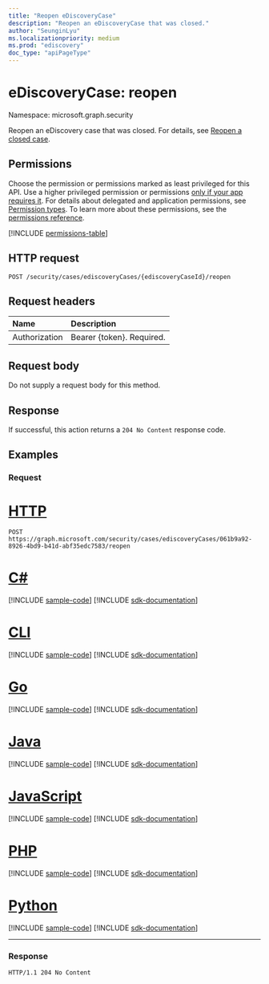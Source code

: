 ```yaml
---
title: "Reopen eDiscoveryCase"
description: "Reopen an eDiscoveryCase that was closed."
author: "SeunginLyu"
ms.localizationpriority: medium
ms.prod: "ediscovery"
doc_type: "apiPageType"
---
```


# eDiscoveryCase: reopen

Namespace: microsoft.graph.security



Reopen an eDiscovery case that was closed. For details, see [Reopen a closed case](/microsoft-365/compliance/close-or-delete-case#reopen-a-closed-case).

## Permissions

Choose the permission or permissions marked as least privileged for this API. Use a higher privileged permission or permissions [only if your app requires it](/graph/permissions-overview#best-practices-for-using-microsoft-graph-permissions). For details about delegated and application permissions, see [Permission types](/graph/permissions-overview#permission-types). To learn more about these permissions, see the [permissions reference](/graph/permissions-reference).

<!-- { "blockType": "permissions", "name": "security_ediscoverycase_reopen" } -->
[!INCLUDE [permissions-table](../includes/permissions/security-ediscoverycase-reopen-permissions.md)]

## HTTP request

<!-- {
  "blockType": "ignored"
}
-->

``` http
POST /security/cases/ediscoveryCases/{ediscoveryCaseId}/reopen
```

## Request headers

|Name|Description|
|:---|:---|
|Authorization|Bearer {token}. Required.|

## Request body

Do not supply a request body for this method.

## Response

If successful, this action returns a `204 No Content` response code.

## Examples

### Request


# [HTTP](#tab/http)
<!-- {
  "blockType": "request",
  "name": "reopen_ediscoverycase"
}
-->
``` http
POST https://graph.microsoft.com/security/cases/ediscoveryCases/061b9a92-8926-4bd9-b41d-abf35edc7583/reopen
```

# [C#](#tab/csharp)
[!INCLUDE [sample-code](../includes/snippets/csharp/reopen-ediscoverycase-csharp-snippets.md)]
[!INCLUDE [sdk-documentation](../includes/snippets/snippets-sdk-documentation-link.md)]

# [CLI](#tab/cli)
[!INCLUDE [sample-code](../includes/snippets/cli/reopen-ediscoverycase-cli-snippets.md)]
[!INCLUDE [sdk-documentation](../includes/snippets/snippets-sdk-documentation-link.md)]

# [Go](#tab/go)
[!INCLUDE [sample-code](../includes/snippets/go/reopen-ediscoverycase-go-snippets.md)]
[!INCLUDE [sdk-documentation](../includes/snippets/snippets-sdk-documentation-link.md)]

# [Java](#tab/java)
[!INCLUDE [sample-code](../includes/snippets/java/reopen-ediscoverycase-java-snippets.md)]
[!INCLUDE [sdk-documentation](../includes/snippets/snippets-sdk-documentation-link.md)]

# [JavaScript](#tab/javascript)
[!INCLUDE [sample-code](../includes/snippets/javascript/reopen-ediscoverycase-javascript-snippets.md)]
[!INCLUDE [sdk-documentation](../includes/snippets/snippets-sdk-documentation-link.md)]

# [PHP](#tab/php)
[!INCLUDE [sample-code](../includes/snippets/php/reopen-ediscoverycase-php-snippets.md)]
[!INCLUDE [sdk-documentation](../includes/snippets/snippets-sdk-documentation-link.md)]

# [Python](#tab/python)
[!INCLUDE [sample-code](../includes/snippets/python/reopen-ediscoverycase-python-snippets.md)]
[!INCLUDE [sdk-documentation](../includes/snippets/snippets-sdk-documentation-link.md)]

---

### Response

<!-- {
  "blockType": "response",
  "truncated": true
}
-->
``` http
HTTP/1.1 204 No Content
```
